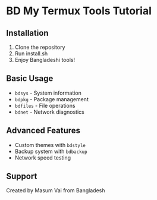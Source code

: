 # BD My Termux Tools Tutorial

## Installation
1. Clone the repository
2. Run install.sh
3. Enjoy Bangladeshi tools!

## Basic Usage
- `bdsys` - System information
- `bdpkg` - Package management  
- `bdfiles` - File operations
- `bdnet` - Network diagnostics

## Advanced Features
- Custom themes with `bdstyle`
- Backup system with `bdbackup`
- Network speed testing

## Support
Created by Masum Vai from Bangladesh